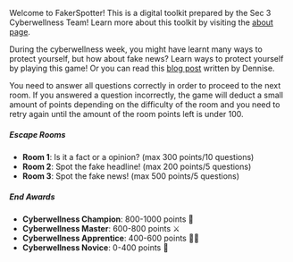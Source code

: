﻿Welcome to FakerSpotter! This is a digital toolkit prepared by the Sec 3 Cyberwellness Team! Learn more about this toolkit by visiting the [about page](./about).

During the cyberwellness week, you might have learnt many ways to protect yourself, but how about fake news? Learn ways to protect yourself by playing this game! Or you can read this [blog post](https://dentolos19.github.io/go/fakenews) written by Dennise.

You need to answer all questions correctly in order to proceed to the next room. If you answered a question incorrectly, the game will deduct a small amount of points depending on the difficulty of the room and you need to retry again until the amount of the room points left is under 100.

##### Escape Rooms

* **Room 1**: Is it a fact or a opinion? (max 300 points/10 questions)
* **Room 2**: Spot the fake headline! (max 200 points/5 questions)
* **Room 3**: Spot the fake news! (max 500 points/5 questions)

##### End Awards

* **Cyberwellness Champion**: 800-1000 points 👑
* **Cyberwellness Master**: 600-800 points ⚔
* **Cyberwellness Apprentice**: 400-600 points 💁‍♂️
* **Cyberwellness Novice**: 0-400 points 🤔